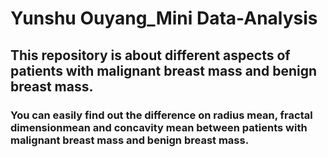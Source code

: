 # Yunshu Ouyang_Mini Data-Analysis
## This repository is about different aspects of patients with malignant breast mass and benign breast mass.
### You can easily find out the difference on radius mean, fractal dimensionmean and concavity mean between patients with malignant breast mass and benign breast mass.
